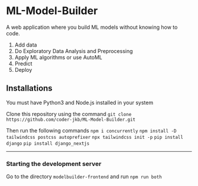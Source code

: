 # ML-Model-Builder
A web application where you build ML models without knowing how to code.

1. Add data
2. Do Exploratory Data Analysis and Preprocessing
3. Apply ML algorithms or use AutoML
4. Predict
5. Deploy


## Installations
You must have Python3 and Node.js installed in your system

Clone this repository using the command `git clone https://github.com/coder-jkb/ML-Model-Builder.git`

Then run the following commands
`npm i concurrently`
`npm install -D tailwindcss postcss autoprefixer`
`npx tailwindcss init -p`
`pip install django`
`pip install django_nextjs`

---

### Starting the development server
Go to the directory `modelbuilder-frontend` and run `npm run both`

